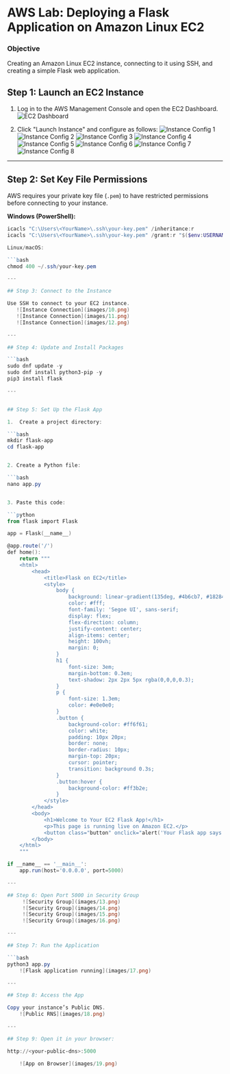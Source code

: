 # AWS Lab: Deploying a Flask Application on Amazon Linux EC2

### Objective
Creating an Amazon Linux EC2 instance, connecting to it using SSH, and creating a simple Flask web application.
## Step 1: Launch an EC2 Instance

1. Log in to the AWS Management Console and open the EC2 Dashboard.  
   ![EC2 Dashboard](images/1.png)

2. Click "Launch Instance" and configure as follows:
   ![Instance Config 1](images/2.png)
   ![Instance Config 2](images/3.png)
   ![Instance Config 3](images/4.png)
   ![Instance Config 4](images/5.png)
   ![Instance Config 5](images/6.png)
   ![Instance Config 6](images/7.png)
   ![Instance Config 7](images/8.png)
   ![Instance Config 8](images/9.png)

---

## Step 2: Set Key File Permissions

AWS requires your private key file (`.pem`) to have restricted permissions before connecting to your instance.  

**Windows (PowerShell):**
```powershell
icacls "C:\Users\<YourName>\.ssh\your-key.pem" /inheritance:r
icacls "C:\Users\<YourName>\.ssh\your-key.pem" /grant:r "$($env:USERNAME):(R)"

Linux/macOS:

```bash
chmod 400 ~/.ssh/your-key.pem

---

## Step 3: Connect to the Instance

Use SSH to connect to your EC2 instance.
   ![Instance Connection](images/10.png)
   ![Instance Connection](images/11.png)
   ![Instance Connection](images/12.png)

---

## Step 4: Update and Install Packages

```bash
sudo dnf update -y
sudo dnf install python3-pip -y
pip3 install flask

---


## Step 5: Set Up the Flask App

1.	Create a project directory:

```bash
mkdir flask-app
cd flask-app


2. Create a Python file:

```bash
nano app.py


3. Paste this code:

```python
from flask import Flask

app = Flask(__name__)

@app.route('/')
def home():
    return """
    <html>
        <head>
            <title>Flask on EC2</title>
            <style>
                body {
                    background: linear-gradient(135deg, #4b6cb7, #182848);
                    color: #fff;
                    font-family: 'Segoe UI', sans-serif;
                    display: flex;
                    flex-direction: column;
                    justify-content: center;
                    align-items: center;
                    height: 100vh;
                    margin: 0;
                }
                h1 {
                    font-size: 3em;
                    margin-bottom: 0.3em;
                    text-shadow: 2px 2px 5px rgba(0,0,0,0.3);
                }
                p {
                    font-size: 1.3em;
                    color: #e0e0e0;
                }
                .button {
                    background-color: #ff6f61;
                    color: white;
                    padding: 10px 20px;
                    border: none;
                    border-radius: 10px;
                    margin-top: 20px;
                    cursor: pointer;
                    transition: background 0.3s;
                }
                .button:hover {
                    background-color: #ff3b2e;
                }
            </style>
        </head>
        <body>
            <h1>Welcome to Your EC2 Flask App!</h1>
            <p>This page is running live on Amazon EC2.</p>
            <button class="button" onclick="alert('Your Flask app says hi!')">Click Me</button>
        </body>
    </html>
    """

if __name__ == '__main__':
    app.run(host='0.0.0.0', port=5000)

---

## Step 6: Open Port 5000 in Security Group
     ![Security Group](images/13.png)
     ![Security Group](images/14.png)
     ![Security Group](images/15.png)
     ![Security Group](images/16.png)

---

## Step 7: Run the Application

```bash
python3 app.py
    ![Flask application running](images/17.png)

---

## Step 8: Access the App

Copy your instance’s Public DNS.
    ![Public RNS](images/18.png)

---

## Step 9: Open it in your browser:

http://<your-public-dns>:5000

    ![App on Browser](images/19.png)

